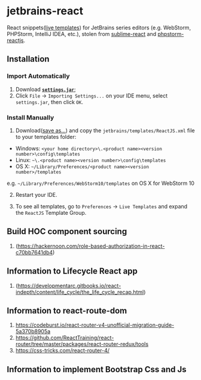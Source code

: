 # jetbrains-react

React snippets([live templates](https://www.jetbrains.com/help/idea/2016.1/live-templates.html)) for JetBrains series editors (e.g. WebStorm, PHPStorm, IntelliJ IDEA, etc.), stolen from [sublime-react](https://github.com/reactjs/sublime-react) and [phpstorm-reactjs](https://github.com/geochatz/phpstorm-reactjs).

## Installation

### Import Automatically

1. Download [**`settings.jar`**](https://github.com/minwe/jetbrains-react/raw/master/settings.jar);
2. Click `File` -> `Importing Settings...` on your IDE menu, select `settings.jar`, then click `OK`.

### Install Manually

1. Download([save as...](https://raw.githubusercontent.com/minwe/jetbrains-react/master/jetbrains/templates/ReactJS.xml)) and copy the `jetbrains/templates/ReactJS.xml` file to your templates folder:

  - Windows: `<your home directory>\.<product name><version number>\config\templates`
  - Linux: `~\.<product name><version number>\config\templates`
  - OS X: `~/Library/Preferences/<product name><version number>/templates`

  e.g. `~/Library/Preferences/WebStorm10/templates` on OS X for WebStorm 10

2. Restart your IDE.

3. To see all templates, go to `Preferences` -> `Live Templates` and expand the `ReactJS` Template Group.


## Build HOC component sourcing

1. (https://hackernoon.com/role-based-authorization-in-react-c70bb7641db4)

## Information to Lifecycle React app
1.  (https://developmentarc.gitbooks.io/react-indepth/content/life_cycle/the_life_cycle_recap.html)

## Information to react-route-dom

1. https://codeburst.io/react-router-v4-unofficial-migration-guide-5a370b8905a
2. https://github.com/ReactTraining/react-router/tree/master/packages/react-router-redux/tools
3. https://css-tricks.com/react-router-4/

## Information to implement Bootstrap Css and Js
